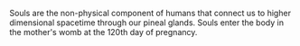 Souls are the non-physical component of humans that connect us to higher dimensional spacetime through our pineal glands. Souls enter the body in the mother's womb at the 120th day of pregnancy.
